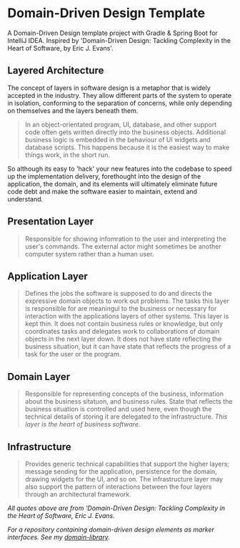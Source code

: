 # Domain-Driven Design Template
A Domain-Driven Design template project with Gradle &amp; Spring Boot for IntelliJ IDEA. Inspired by 'Domain-Driven Design: Tackling Complexity in the Heart of Software, by Eric J. Evans'.

## Layered Architecture 
The concept of layers in software design is a metaphor that is widely accepted in the industry. They allow different
parts of the system to operate in isolation, conforming to the separation of concerns, while only depending on
themselves and the layers beneath them.

> In an object-orientated program, UI, database, and other support code often gets written directly into the business
objects. Additional business logic is embedded in the behaviour of UI widgets and database scripts. This happens
because it is the easiest way to make things work, in the short run.

So although its easy to 'hack' your new features into the codebase to speed up the implementation delivery, 
forethought into the design of the application, the domain, and its elements will ultimately eliminate future code
debt and make the software easier to maintain, extend and understand. 

## Presentation Layer
> Responsible for showing infomration to the user and interpreting the user's commands. The external actor might sometimes be another computer system rather than a human user.

## Application Layer
> Defines the jobs the software is supposed to do and directs the expressive domain objects to work out problems. The tasks this layer is responsible for are meaningul to the business or necessary for interaction with the applications layers of other systems. This layer is kept thin. It does not contain business rules or knowledge, but only coordinates tasks and delegates work to collaborations of domain objects in the next layer down. It does not have state reflecting the business situation, but it can have state that reflects the progress of a task for the user or the program.

## Domain Layer
> Responsible for representing concepts of the business, information about the business sitatuon, and business rules. State that reflects the business situation is controlled and used here, even though the technical details of storing it are delegated to the infrastructure. *This layer is the heart of business software*.

## Infrastructure
> Provides generic technical capabilities that support the higher layers; message sending for the application, persistence for the domain, drawing widgets for the UI, and so on. The infrastructure layer may also support the pattern of interactions between the four layers through an architectural framework.

*All quotes above are from 'Domain-Driven Design: Tackling Complexity in the Heart of Software, Eric J. Evans.*

*For a repository containing domain-driven design elements as marker interfaces. See my [domain-library](https://www.github.com/TomPlum/domain-library.git).*
